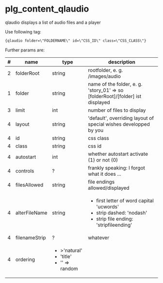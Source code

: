 # plg_content_qlaudio

qlaudio displays a list of audio files and a player

Use following tag: 

~~~html
{qlaudio folder=\"FOLDERNAME\" id=\"CSS_ID\" class=\"CSS_CLASS\"}
~~~

Further params are: 

| #   | name | type   | description                                                                                                                          |
|-----| --- |--------|--------------------------------------------------------------------------------------------------------------------------------------|
| 2   | folderRoot | string | rootfolder, e. g. /images/audio                                                                                                      |
| 1   | folder | string | name of the folder, e. g. 'story_01' => so [folderRoot]/[folder] ist displayed                                                       |
| 3   | limit | int    | number of files to display                                                                                                           |
| 4 | layout | string | 'default', overriding layout of special wishes developped by you                                                                     |
| 4 | id | string | css class                                                                                                                            |
| 4 | class | string | css id                                                                                                                               |
| 4 | autostart | int    | whether autostart activate (1) or not (0)                                                                                            |
| 4 | controls | ?      | frankly speaking: I forgot what it does ...                                                                                          |
| 4 | filesAllowed | string | file endings allowed/displayed                                                                                                       |
| 4 | alterFileName | string | <ul><li>first letter of word capital 'ucwords'</li><li>strip dashed: 'nodash'</li><li>strip file ending: 'stripfileending'</li></ul> |
| 4 | filenameStrip | ?      | whatever |
| 4 | ordering | <ul><li>>'natural'</li><li>'title'</li><li>'' => random</li></ul>|



